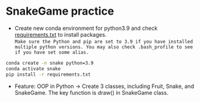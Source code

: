 # SnakeGame practice

-   Create new conda environment for python3.9 and check [requirements.txt](https://raw.githubusercontent.com/ElevnLi/SnakeGame15/master/requirements.txt) to install packages. <br/>
    `Make sure the Python and pip are set to 3.9 if you have installed multiple python versions. You may also check .bash_profile to see if you have set some alias.`

```zsh
conda create -n snake python=3.9
conda activate snake
pip install -r requirements.txt
```

-   Feature: OOP in Python -> Create 3 classes, including Fruit, Snake, and SnakeGame. The key function is draw() in SnakeGame class.